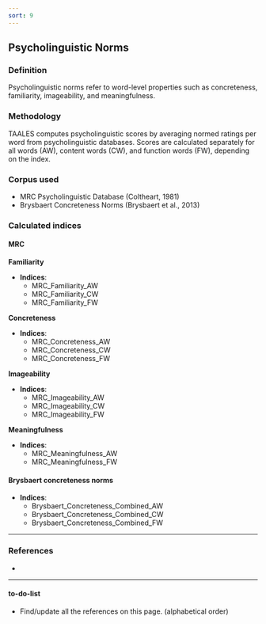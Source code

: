 ```yaml
---
sort: 9
---
```


## Psycholinguistic Norms

### Definition
Psycholinguistic norms refer to word-level properties such as concreteness, familiarity, imageability, and meaningfulness.

### Methodology
TAALES computes psycholinguistic scores by averaging normed ratings per word from psycholinguistic databases. Scores are calculated separately for all words (AW), content words (CW), and function words (FW), depending on the index.

### Corpus used
- MRC Psycholinguistic Database (Coltheart, 1981)
- Brysbaert Concreteness Norms (Brysbaert et al., 2013)

### Calculated indices

#### MRC

**Familiarity**
- **Indices**:  
  - MRC_Familiarity_AW  
  - MRC_Familiarity_CW  
  - MRC_Familiarity_FW  

**Concreteness**
- **Indices**:  
  - MRC_Concreteness_AW  
  - MRC_Concreteness_CW  
  - MRC_Concreteness_FW  

**Imageability**
- **Indices**:  
  - MRC_Imageability_AW  
  - MRC_Imageability_CW  
  - MRC_Imageability_FW  

**Meaningfulness**
- **Indices**:  
  - MRC_Meaningfulness_AW  
  - MRC_Meaningfulness_FW  

#### Brysbaert concreteness norms
- **Indices**:  
  - Brysbaert_Concreteness_Combined_AW  
  - Brysbaert_Concreteness_Combined_CW  
  - Brysbaert_Concreteness_Combined_FW  

---

### References
- 

---

#### to-do-list
- Find/update all the references on this page. (alphabetical order)
